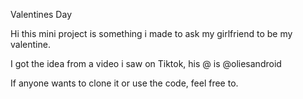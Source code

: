 Valentines Day

Hi this mini project is something i made to ask my girlfriend to be my valentine.

I got the idea from a video i saw on Tiktok, his @ is @oliesandroid

If anyone wants to clone it or use the code, feel free to.
